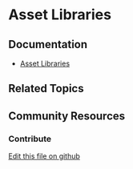 # Asset Libraries

## Documentation

* [Asset Libraries](https://learn.liferay.com/dxp/latest/en/content-authoring-and-management/asset-libraries.html)

## Related Topics

## Community Resources

### Contribute

[Edit this file on github](https://github.com/olafk/controlpanel-documentation-docs/blob/master/md/74en/com_liferay_depot_web_portlet_DepotAdminPortlet.md)
